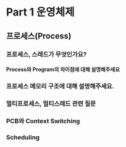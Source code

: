 # Part 1 운영체제

## 프로세스(Process)

### 프로세스, 스레드가 무엇인가요?
  #### Process와 Program의 차이점에 대해 설명해주세요


### 프로세스 메모리 구조에 대해 설명해주세요.



### 멀티프로세스, 멀티스레드 관련 질문




### PCB와 Context Switching




### Scheduling



